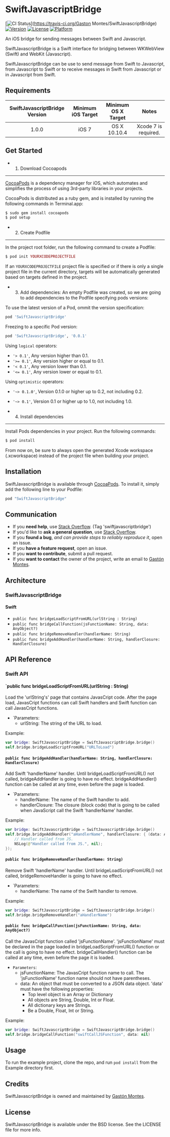 SwiftJavascriptBridge
=====================

[![CI Status](http://img.shields.io/travis/Gaston%20Montes/SwiftJavascriptBridge.svg?style=flat)](https://travis-ci.org/Gaston Montes/SwiftJavascriptBridge)
[![Version](https://img.shields.io/cocoapods/v/SwiftJavascriptBridge.svg?style=flat)](http://cocoapods.org/pods/SwiftJavascriptBridge)
[![License](https://img.shields.io/cocoapods/l/SwiftJavascriptBridge.svg?style=flat)](http://cocoapods.org/pods/SwiftJavascriptBridge)
[![Platform](https://img.shields.io/cocoapods/p/SwiftJavascriptBridge.svg?style=flat)](http://cocoapods.org/pods/SwiftJavascriptBridge)

An iOS bridge for sending messages between Swift and Javascript.

SwiftJavascriptBridge is a Swift interface for bridging between WKWebView (Swift) and WebKit (Javascript).

SwiftJavascriptBridge can be use to send message from Swift to Javascript, from Javascript to Swift or to receive messages in Swift from Javascript or in Javascript from Swift.

## Requirements

| SwiftJavascriptBridge Version |     Minimum iOS Target      |      Minimum OS X Target     |               Notes              |
|:-----------------------------:|:---------------------------:|:----------------------------:|:--------------------------------:|
|             1.0.0             |            iOS 7            |           OS X 10.10.4       |        Xcode 7 is required.      |

## Get Started

- 1) Download Cocoapods
-----------------------
[CocoaPods](http://cocoapods.org) is a dependency manager for iOS, which automates and simplifies the process of using 3rd-party libraries in your projects.

CocoaPods is distributed as a ruby gem, and is installed by running the following commands in Terminal.app:

```ruby
$ sudo gem install cocoapods
$ pod setup
```

- 2) Create Podfile
-------------------
In the project root folder, run the following command to create a Podfile:

```ruby
$ pod init YOURXCODEPROJECTFILE
```

If an `YOURXCODEPROJECTFILE` project file is specified or if there is only a single project file in the current directory, targets will be automatically generated based on targets defined in the project.

- 3) Add dependencies:
An empty Podfile was created, so we are going to add dependencies to the Podfile specifying pods versions:

To use the latest version of a Pod, ommit the version specification:
```ruby
pod 'SwiftJavascriptBridge'
```

Freezing to a specific Pod version:
```ruby
pod 'SwiftJavascriptBridge', '0.0.1'
```

Using `logical` operators:
- `'> 0.1'`, Any version higher than 0.1.
- `'>= 0.1'`, Any version higher or equal to 0.1.
- `'< 0.1'`, Any version lower than 0.1.
- `'<= 0.1'`, Any version lower or equal to 0.1.

Using `optimistic` operators:
- `'~> 0.1.0'`, Version 0.1.0 or higher up to 0.2, not including 0.2.
- `'~> 0.1'`, Version 0.1 or higher up to 1.0, not including 1.0.

- 4) Install dependencies
-------------------------
Install Pods dependencies in your project. Run the following commands:

```ruby
$ pod install
```

From now on, be sure to always open the generated Xcode workspace (.xcworkspace) instead of the project file when building your project.

## Installation

SwiftJavascriptBridge is available through [CocoaPods](http://cocoapods.org). To install it, simply add the following line to your Podfile:

```ruby
pod "SwiftJavascriptBridge"
```

## Communication

- If you **need help**, use [Stack Overflow](http://stackoverflow.com/questions/tagged/swiftjavascriptbridge). (Tag 'swiftjavascriptbridge')
- If you'd like to **ask a general question**, use [Stack Overflow](http://stackoverflow.com/questions/tagged/swiftjavascriptbridge).
- If you **found a bug**, _and can provide steps to reliably reproduce it_, open an issue.
- If you **have a feature request**, open an issue.
- If you **want to contribute**, submit a pull request.
- If you **want to contact** the owner of the project, write an email to [Gastón Montes](<mailto:gastonmontes@hotmail.com>).

## Architecture

### SwiftJavascriptBridge

#### Swift 

- `public func bridgeLoadScriptFromURL(urlString : String)`
- `public func bridgeCallFunction(jsFunctionName: String, data: AnyObject?)`
- `public func bridgeRemoveHandler(handlerName: String)`
- `public func bridgeAddHandler(handlerName: String, handlerClosure: HandlerClosure)`

## API Reference

### Swift API

#### `public func bridgeLoadScriptFromURL(urlString : String)

Load the 'urlString's' page that contains JavasCript code. After the page load, JavasCript functions can call Swift handlers and Swift function can call JavasCript functions.

* `Parameters:
	- urlString: The string of the URL to load.

Example:

```Swift	
var bridge: SwiftJavascriptBridge = SwiftJavascriptBridge.bridge()
self.bridge.bridgeLoadScriptFromURL("URLToLoad")
```

#### `public func bridgeAddHandler(handlerName: String, handlerClosure: HandlerClosure)`

 Add Swift 'handlerName' handler. Until bridgeLoadScriptFromURL() not called, bridgeAddHandler is going to have no effect. bridgeAddHandler() function can be called at any time, even before the page is loaded.
    
* ´Parameters:
	- handlerName: The name of the Swift handler to add.
	- handlerClosure: The closure (block code) that is going to be called when JavaScript call the Swift 'handlerName' handler.

Example:

```Swift	
var bridge: SwiftJavascriptBridge = SwiftJavascriptBridge.bridge()
self.bridge.bridgeAddHandler("aHandlerName", handlerClosure: { (data: AnyObject?) -> Void in
	// Handler called from JS.
	NSLog(@"Handler called from JS.", nil);
});
```

#### `public func bridgeRemoveHandler(handlerName: String)`

Remove Swift 'handlerName' handler. Until bridgeLoadScriptFromURL() not called, bridgeRemoveHandler is going to have no effect.
    
* `Parameters:
	- handlerName: The name of the Swift handler to remove.

Example:

```Swift	
var bridge: SwiftJavascriptBridge = SwiftJavascriptBridge.bridge()
self.bridge.bridgeRemoveHandler("aHandlerName")
```

#### `public func bridgeCallFunction(jsFunctionName: String, data: AnyObject?)`

Call the JavasCript function called 'jsFunctionName'. 'jsFunctionName' must be declared in the page loaded in bridgeLoadScriptFromURL() function or the call is going to have no effect. bridgeCallHandler() function can be called at any time, even before the page it is loaded.

* `Parameters`:
	- jsFunctionName: The JavasCript function name to call. The 'jsFunctionName' function name should not have parentheses.
	- data: An object that must be converted to a JSON data object. 'data' must have the following properties:
		+ Top level object is an Array or Dictionary
        + All objects are String, Double, Int or Float.
		+ All dictionary keys are Strings.
		+ Be a Double, Float, Int or String.

Example:

```Swift	
var bridge: SwiftJavascriptBridge = SwiftJavascriptBridge.bridge()
self.bridge.bridgeCallFunction("swiftCallJSFunction", data: nil)
```

## Usage

To run the example project, clone the repo, and run `pod install` from the Example directory first.

## Credits

SwiftJavascriptBridge is owned and maintained by [Gastón Montes](<mailto:gastonmontes@hotmail.com>).

## License

SwiftJavascriptBridge is available under the BSD license. See the LICENSE file for more info.
